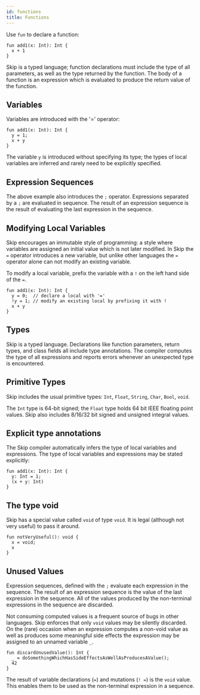```yaml
---
id: functions
title: Functions
---
```


Use `fun` to declare a function:

```
fun add1(x: Int): Int {
  x + 1
}
```

Skip is a typed language; function declarations must include the type of all parameters, as well as the
type returned by the function. The body of a function is an expression which is evaluated
to produce the return value of the function.

## Variables

Variables are introduced with the '=' operator:

```
fun add1(x: Int): Int {
  y = 1;
  x + y
}
```

The variable `y` is introduced without specifying its type; the types of local variables are inferred and rarely
 need to be explicitly specified.

## Expression Sequences

The above example also introduces the `;` operator. Expressions separated by a `;` are evaluated in sequence.
The result of an expression sequence is the result of evaluating the last expression in the sequence.

## Modifying Local Variables

Skip encourages an immutable style of programming: a style where variables are
assigned an initial value which is not later modified. In Skip the `=` operator introduces
a new variable, but unlike other languages the `=` operator alone can not modify
an existing variable.

To modify a local variable, prefix the variable with a `!` on the left hand side of the `=`.

```
fun add1(x: Int): Int {
  y = 0;  // declare a local with '='
  !y = 1; // modify an existing local by prefixing it with !
  x + y
}
```

## Types

Skip is a typed language. Declarations like function parameters, return types, and class fields
all include type annotations. The compiler computes the type of all expressions
and reports errors whenever an unexpected type is encountered.

## Primitive Types

Skip includes the usual primitive types: `Int`, `Float`, `String`, `Char`, `Bool`, `void`.

The `Int` type is 64-bit signed; the `Float` type holds 64 bit IEEE floating point values.
Skip also includes 8/16/32 bit signed and unsigned integral values.

## Explicit type annotations

The Skip compiler automatically infers the type of local variables and expressions.
The type of local variables and expressions may be stated explicitly:

```
fun add1(x: Int): Int {
  y: Int = 1;
  (x + y: Int)
}
```

## The type void

Skip has a special value called `void` of type `void`. It is legal (although not very useful) to pass it around.

```
fun notVeryUseful(): void {
  x = void;
  x
}
```

## Unused Values

Expression sequences, defined with the `;` evaluate each expression in the sequence.
The result of an expression sequence is the value of the last expression in the sequence.
All of the values produced by the non-terminal expressions in the sequence are discarded.

Not consuming computed values is a frequent source of bugs in other languages.
Skip enforces that only `void` values may be silently discarded. On the (rare) occasion when an
expression computes a non-void value as well as produces some meaningful side effects
the expression may be assigned to an unnamed variable `_`.

```
fun discardUnusedValue(): Int {
  _ = doSomethingWhichHasSideEffectsAsWellAsProducesAValue();
  42
}
```

The result of variable declarations (`=`) and mutations (`! =`) is the `void` value.
This enables them to be used as the non-terminal expression in a sequence.
